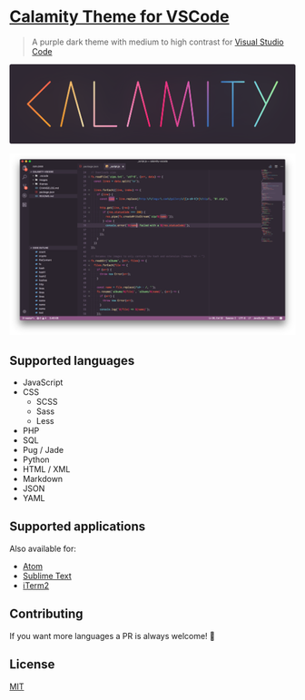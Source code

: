 # [Calamity Theme for VSCode](https://marketplace.visualstudio.com/items?itemName=pustur.calamity-vscode)
> A purple dark theme with medium to high contrast for [Visual Studio Code](https://code.visualstudio.com)

![calamity-logotype](images/logotype.png)

![calamity-screenshot](images/screenshot.png)

## Supported languages

- JavaScript
- CSS
  - SCSS
  - Sass
  - Less
- PHP
- SQL
- Pug / Jade
- Python
- HTML / XML
- Markdown
- JSON
- YAML

## Supported applications

Also available for:

- [Atom](https://atom.io/themes/calamity-syntax)
- [Sublime Text](https://github.com/Pustur/calamity-sublime)
- [iTerm2](https://github.com/mbadolato/iTerm2-Color-Schemes#calamity)

## Contributing

If you want more languages a PR is always welcome! 🙂

## License

[MIT](https://github.com/Pustur/calamity-vscode/blob/master/LICENSE.md)

